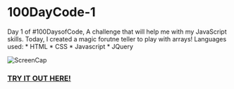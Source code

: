 # 100DayCode-1
Day 1 of #100DaysofCode, A challenge that will help me with my JavaScript skills.
Today, I created a magic forutne teller to play with arrays!
Languages used:
	* HTML
	* CSS
	* Javascript
	* JQuery

![ScreenCap](https://media.giphy.com/media/3h1i7ueimjAhVxI8T0/giphy.gif)

### [TRY IT OUT HERE!](https://codepen.io/Rachel--Greene/pen/Paeraa) 
